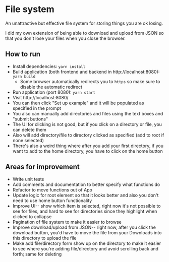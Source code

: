 # File system
An unattractive but effective file system for storing things you are ok losing.

I did my own extension of being able to download and upload from JSON so that you don't lose your files when you close the browser.

## How to run
- Install dependencies: `yarn install`
- Build application (both frontend and backend in http://localhost:8080): `yarn build`
    - Some browser automatically redirects you to `https` so make sure to disable the automatic redirect
- Run application (port 8080): `yarn start`
- Visit http://localhost:8080/
- You can then click "Set up example" and it will be populated as specified in the prompt
- You also can manually add directories and files using the text boxes and "submit buttons"
- The UI for clicking is not good, but if you click on a directory or file, you can delete them
- Also will add directory/file to directory clicked as specified (add to root if none selected)
- There's also a weird thing where after you add your first directory, if you want to add to the home directory, you have to click on the home button

## Areas for improvement
- Write unit tests
- Add comments and documentation to better specify what functions do
- Refactor to move functions out of App
- Update logic for root element so that it looks better and also you don't need to use home button functionality
- Improve UI-- show which item is selected, right now it's not possible to see for files, and hard to see for directories since they highlight when clicked to collapse
- Pagination of file system to make it easier to browse
- Improve download/upload from JSON-- right now, after you click the download button, you'd have to move the file from your Downloads into this directory to upload the file
- Make add file/directory form show up on the directory to make it easier to see where you're adding file/directory and avoid scrolling back and forth; same for deleting
